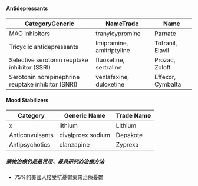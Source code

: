 #### Antidepressants

CategoryGeneric|NameTrade|Name
--|--|--
MAO inhibitors |tranylcypromine|Parnate
Tricyclic antidepressants|Imipramine, amitriptyline|Tofranil, Elavil
Selective serotonin reuptake inhibitor (SSRI)|fluoxetine, sertraline|Prozac, Zoloft
Serotonin norepinephrine reuptake inhibitor (SNRI)|venlafaxine, duloxetine|Effexor, Cymbalta

#### Mood Stabilizers

Category|Generic Name|Trade Name
--|--|--
x|lithium|Lithium
Anticonvulsants|divalproex sodium|Depakote
Antipsychotics|olanzapine|Zyprexa


##### 藥物治療仍是最常用、最具研究的治療方法
- 75%的美國人接受抗憂鬱藥來治療憂鬱